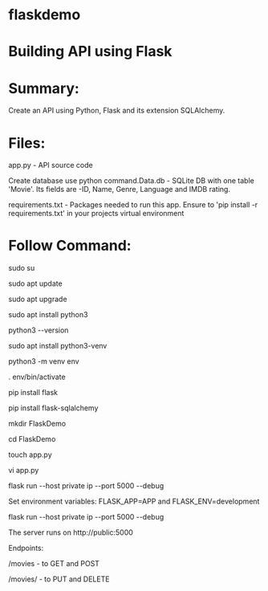 # flaskdemo
# Building API using Flask

# Summary:

Create an API using Python, Flask and its extension SQLAlchemy.

# Files:

app.py - API source code

Create database use python command.Data.db - SQLite DB with one table 'Movie'. Its fields are -ID, Name, Genre, Language and IMDB rating.

requirements.txt - Packages needed to run this app. Ensure to 'pip install -r requirements.txt' in your projects virtual environment

# Follow Command:

sudo su

sudo apt update

sudo apt upgrade

sudo apt install python3

python3 --version

sudo apt install python3-venv

python3 -m venv env

. env/bin/activate

pip install flask

pip install flask-sqlalchemy

mkdir FlaskDemo

cd FlaskDemo

touch app.py  

vi app.py 

flask run --host private ip --port 5000 --debug





Set environment variables: FLASK_APP=APP and FLASK_ENV=development

flask run --host private ip --port 5000 --debug

The server runs on http://public:5000

Endpoints:

/movies - to GET and POST

/movies/ - to PUT and DELETE
